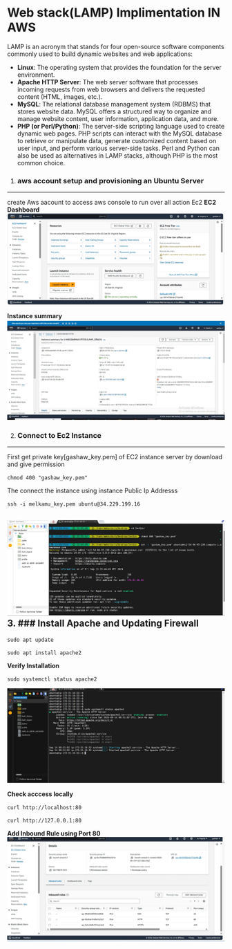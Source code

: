 # Web stack(LAMP) Implimentation IN AWS

LAMP is an acronym that stands for four open-source software components commonly used to build dynamic websites and web applications:

- **Linux**: The operating system that provides the foundation for the server environment.
- **Apache HTTP Server**: The web server software that processes incoming requests from web browsers and delivers the requested content (HTML, images, etc.).
- **MySQL**: The relational database management system (RDBMS) that stores website data. MySQL offers a structured way to organize and manage website content, user information, application data, and more.
- **PHP (or Perl/Python)**: The server-side scripting language used to create dynamic web pages. PHP scripts can interact with the MySQL database to retrieve or manipulate data, generate customized content based on user input, and perform various server-side tasks. Perl and Python can also be used as alternatives in LAMP stacks, although PHP is the most common choice.

1. ### aws account setup and provisioning an Ubuntu Server

---

create Aws aacount to access aws console to run over all action Ec2
**EC2 Dashboard**
![EC2 Doashboard](assets/ec2-dashboard.jpg)

**Instance summary**
![Instance Summary Image](assets/instance-summary.jpg)

2. ### Connect to Ec2 Instance
---
First  get private key[gashaw_key.pem] of EC2 instance server by download and give permission
```
chmod 400 "gashaw_key.pem"
```

The connect the instance  using instance Public Ip Addresss
```
ssh -i melkamu_key.pem ubuntu@34.229.199.16
```
![image](assets/connect-instance.jpg)
3. ### Install Apache and Updating Firewall
---
```
sudo apt update
```

```
sudo apt install apache2
```
**Verify Installation**

```
sudo systemctl status apache2
```
![Verify Instalation](assets/verify-instalation.jpg)

**Check acccess locally**
```
curl http://localhost:80
```
```
curl http://127.0.0.1:80
```
**Add Inbound Rule using Port 80**
![Set Inbound Rules using port 80](assets/inbound-rule-80.jpg)

